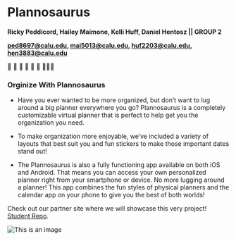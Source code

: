# Plannosaurus
**Ricky Peddicord, Hailey Maimone, Kelli Huff, Daniel Hentosz || GROUP 2**

**ped8697@calu.edu, mai5013@calu.edu, huf2203@calu.edu, hen3883@calu.edu**

:shit: :shit: :shit: :shit: :shit: :shit: :shit::shit::shit:
### Orginize With Plannosaurus
* Have you ever wanted to be more organized, but don’t want to lug around a big planner everywhere you go?  Plannosaurus is a completely customizable virtual planner that is perfect to help get you the organization you need. 

 

* To make organization more enjoyable, we’ve included a variety of layouts that best suit you and fun stickers to make those important dates stand out!

 

* The Plannosaurus is also a fully functioning app available on both iOS and Android.  That means you can access your own personalized planner right from your smartphone or device.  No more lugging around a planner!  This app combines the fun styles of physical planners and the calendar app on your phone to give you the best of both worlds!

Check out our partner site where we will showcase this very project! [Student Repo](https://studentrepo.com/Project/Details/53).

![This is an image](https://img.pixers.pics/pho_wat(s3:700/FO/58/46/73/38/700_FO58467338_6a8a7d5e568f7223c75e4053f7190a24.jpg,631,700,cms:2018/10/5bd1b6b8d04b8_220x50-watermark.png,over,411,650,jpg)/wall-murals-cute-green-dinosaur-cartoon.jpg.jpg)
